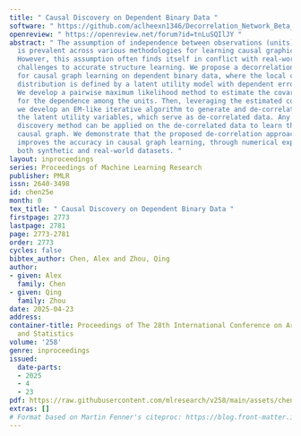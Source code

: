 ```yaml
---
title: " Causal Discovery on Dependent Binary Data "
software: " https://github.com/aclheexn1346/Decorrelation_Network_Beta_Estimation "
openreview: " https://openreview.net/forum?id=tnLuSQIlJY "
abstract: " The assumption of independence between observations (units) in a dataset
  is prevalent across various methodologies for learning causal graphical models.
  However, this assumption often finds itself in conflict with real-world data, posing
  challenges to accurate structure learning. We propose a decorrelation-based approach
  for causal graph learning on dependent binary data, where the local conditional
  distribution is defined by a latent utility model with dependent errors across units.
  We develop a pairwise maximum likelihood method to estimate the covariance matrix
  for the dependence among the units. Then, leveraging the estimated covariance matrix,
  we develop an EM-like iterative algorithm to generate and de-correlate samples of
  the latent utility variables, which serve as de-correlated data. Any standard causal
  discovery method can be applied on the de-correlated data to learn the underlying
  causal graph. We demonstrate that the proposed de-correlation approach significantly
  improves the accuracy in causal graph learning, through numerical experiments on
  both synthetic and real-world datasets. "
layout: inproceedings
series: Proceedings of Machine Learning Research
publisher: PMLR
issn: 2640-3498
id: chen25e
month: 0
tex_title: " Causal Discovery on Dependent Binary Data "
firstpage: 2773
lastpage: 2781
page: 2773-2781
order: 2773
cycles: false
bibtex_author: Chen, Alex and Zhou, Qing
author:
- given: Alex
  family: Chen
- given: Qing
  family: Zhou
date: 2025-04-23
address:
container-title: Proceedings of The 28th International Conference on Artificial Intelligence
  and Statistics
volume: '258'
genre: inproceedings
issued:
  date-parts:
  - 2025
  - 4
  - 23
pdf: https://raw.githubusercontent.com/mlresearch/v258/main/assets/chen25e/chen25e.pdf
extras: []
# Format based on Martin Fenner's citeproc: https://blog.front-matter.io/posts/citeproc-yaml-for-bibliographies/
---
```

